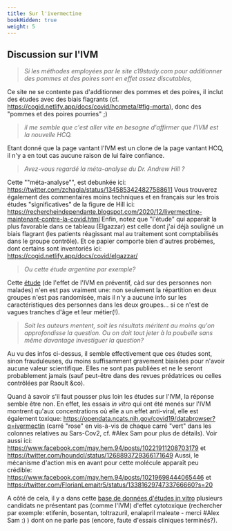 ```yaml
---
title: Sur l'ivermectine
bookHidden: true
weight: 5
---
```


## **Discussion sur l'IVM**

> _Si les méthodes employées par le site c19study.com pour additionner des pommes et des poires sont en effet assez discutables,_

Ce site ne se contente pas d'additionner des pommes et des poires, il inclut des études avec des biais flagrants (cf. https://cogid.netlify.app/docs/covid/hcqmeta/#fig-morta), donc des "pommes et des poires pourries" ;)

> _il me semble que c'est aller vite en besogne d'affirmer que l'IVM est la nouvelle HCQ._

Etant donné que la page vantant l'IVM est un clone de la page vantant HCQ, il n'y a en tout cas aucune raison de lui faire confiance.

> _Avez-vous regardé la méta-analyse du Dr. Andrew Hill ?_

Cette ""méta-analyse"", est debunkée ici: https://twitter.com/zchagla/status/1345853424827588611
Vous trouverez également des commentaires moins techniques et en français sur les trois études "significatives" de la figure de Hill ici: https://rechercheindependante.blogspot.com/2020/12/livermectine-maintenant-contre-la-covid.html
Enfin, notez que "l'étude" qui apparaît la plus favorable dans ce tableau (Elgazzar) est celle dont j'ai déjà souligné un biais flagrant (les patients réagissant mal au traitement sont comptabilisés dans le groupe contrôle). Et ce papier comporte bien d'autres probèmes, dont certains sont inventoriés ici:  https://cogid.netlify.app/docs/covid/elgazzar/

> _Ou cette étude argentine par exemple?_

Cette [étude](https://medicalpressopenaccess.com/upload/1605709669_1007.pdf) (de l'effet de l'IVM en préventif, càd sur des personnes non malades) n'en est pas vraiment une: non seulement la répartition en deux groupes n'est pas randomisée, mais il n'y a aucune info sur les caractéristiques des personnes dans les deux groupes... si ce n'est de vagues tranches d'âge et leur métier(!).

> _Soit les auteurs mentent, soit les résultats méritent au moins qu'on approfondisse la question. Ou on doit tout jeter à la poubelle sans même davantage investiguer la question?_

Au vu des infos ci-dessus, il semble effectivement que ces études sont, sinon frauduleuses, du moins suffisamment gravement biaisées pour n'avoir aucune valeur scientifique. Elles ne sont pas publiées et ne le seront probablement jamais (sauf peut-être dans des revues prédatrices ou celles contrôlées par Raoult &co).

Quand à savoir s'il faut pousser plus loin les études sur l'IVM, la réponse semble être non. En effet, les essais _in vitro_ qui ont été menés sur l'IVM montrent qu'aux concentrations où elle a un effet anti-viral, elle est également toxique: https://opendata.ncats.nih.gov/covid19/databrowser?q=ivermectin (carré "rose" en vis-à-vis de chaque carré "vert" dans les colonnes relatives au Sars-Cov2, cf. #Alex Sam pour plus de détails). Voir aussi ici: https://www.facebook.com/may.hem.94/posts/10221911208703179 et https://twitter.com/houndcl/status/1268893729366171649
Aussi, le mécanisme d'action mis en avant pour cette molécule apparaît peu crédible: https://www.facebook.com/may.hem.94/posts/10219698444065446 et 
https://twitter.com/FlorianLemaitr5/status/1338162974733766660?s=20

A côté de cela, il y a dans cette [base de données d'études in vitro](https://opendata.ncats.nih.gov/covid19/databrowser) plusieurs candidats ne présentant pas (comme l'IVM) d'effet cytotoxique (rechercher par exemple: etifenin,  bosentan, toltrazuril, enalapril maleate - merci #Alex Sam :) ) dont on ne parle pas (encore, faute d'essais cliniques terminés?).
